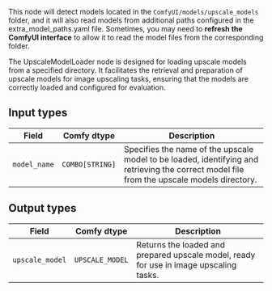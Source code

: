 This node will detect models located in the `ComfyUI/models/upscale_models` folder, and it will also read models from additional paths configured in the extra_model_paths.yaml file. Sometimes, you may need to **refresh the ComfyUI interface** to allow it to read the model files from the corresponding folder.


The UpscaleModelLoader node is designed for loading upscale models from a specified directory. It facilitates the retrieval and preparation of upscale models for image upscaling tasks, ensuring that the models are correctly loaded and configured for evaluation.
## Input types

| Field          | Comfy dtype       | Description                                                                       |
|----------------|-------------------|-----------------------------------------------------------------------------------|
| `model_name`   | `COMBO[STRING]`    | Specifies the name of the upscale model to be loaded, identifying and retrieving the correct model file from the upscale models directory. |

## Output types

| Field            | Comfy dtype         | Description                                                              |
|-------------------|---------------------|--------------------------------------------------------------------------|
| `upscale_model`  | `UPSCALE_MODEL`     | Returns the loaded and prepared upscale model, ready for use in image upscaling tasks. |